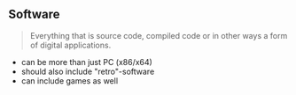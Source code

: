 ## Software

> Everything that is source code, compiled code or in other ways a form of digital applications.

* can be more than just PC (x86/x64)
* should also include "retro"-software
* can include games as well

